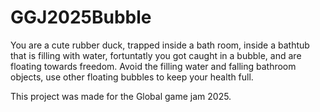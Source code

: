 # GGJ2025Bubble

You are a cute rubber duck, trapped inside a bath room, inside a bathtub that is filling with water, fortuntatly you got caught in a bubble, and are floating towards freedom.  Avoid the filling water and falling bathroom objects, use other floating bubbles to keep your health full.

This project was made for the Global game jam 2025.

